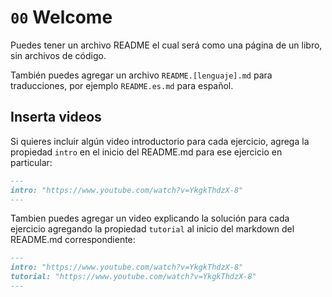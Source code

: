 # `00` Welcome

Puedes tener un archivo README el cual será como una página de un libro, sin archivos de código.

También puedes agregar un archivo `README.[lenguaje].md` para traducciones, por ejemplo `README.es.md` para español.

## Inserta videos

Si quieres incluir algún video introductorio para cada ejercicio, agrega la propiedad `intro` en el inicio del README.md para ese ejercicio en particular:

```markdown
---
intro: "https://www.youtube.com/watch?v=YkgkThdzX-8"
---
```

Tambien puedes agregar un video explicando la solución para cada ejercicio agregando la propiedad `tutorial` al inicio del markdown del README.md correspondiente:

```markdown
---
intro: "https://www.youtube.com/watch?v=YkgkThdzX-8"
tutorial: "https://www.youtube.com/watch?v=YkgkThdzX-8"
---
```
